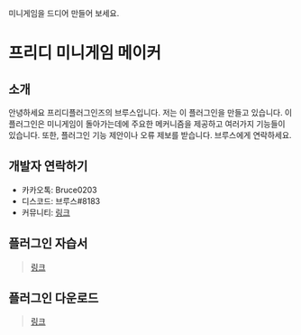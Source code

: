 미니게임을 드디어 만들어 보세요.

# 프리디 미니게임 메이커
## 소개
안녕하세요 프리디플러그인즈의 브루스입니다. 저는 이 플러그인을 만들고 있습니다.
이 플러그인은 미니게임이 돌아가는데에 주요한 메커니즘을 제공하고 여러가지 기능들이 있습니다. 
또한, 플러그인 기능 제안이나 오류 제보를 받습니다. 브루스에게 연락하세요. 

## 개발자 연락하기
- 카카오톡: Bruce0203
- 디스코드: 브루스#8183
- 커뮤니티: [링크](https://discord.gg/xej5Ut3)

## 플러그인 자습서
> [링크](https://github.com/FreedyPlugins/FreedyMinigameMaker/wiki)

## 플러그인 다운로드 
> [링크](https://github.com/FreedyPlugins/FreedyMinigameMaker/raw/master/FreedyMinigameMaker.jar)
